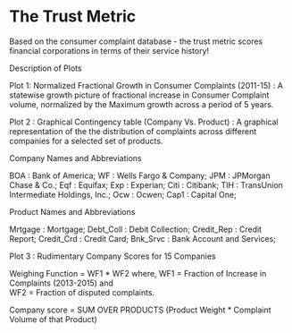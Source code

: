 # The Trust Metric
Based on the consumer complaint database - the trust metric scores financial corporations in terms of their service history!

Description of Plots

Plot 1: Normalized Fractional Growth in Consumer Complaints (2011-15) : A statewise growth picture of fractional increase in Consumer Complaint volume, normalized by the Maximum growth across a period of 5 years.

Plot 2 : Graphical Contingency table (Company Vs. Product) : A graphical representation of the the distribution of complaints across different companies for a selected set of products. 

Company Names and Abbreviations

BOA : Bank of America; 
WF : Wells Fargo & Company; 
JPM : JPMorgan Chase & Co.; 
Eqf : Equifax; 
Exp : Experian; 
Citi : Citibank; 
TIH : TransUnion Intermediate Holdings, Inc.; 
Ocw : Ocwen; 
Cap1 : Capital One; 

Product Names and Abbreviations

Mrtgage : Mortgage; 
Debt_Coll : Debit Collection; 
Credit_Rep : Credit Report; 
Credit_Crd : Credit Card; 
Bnk_Srvc : Bank Account and Services; 

Plot 3 : Rudimentary Company Scores for 15 Companies 

Weighing Function = WF1 * WF2         where, 
WF1 = Fraction of Increase in Complaints (2013-2015)  and   
WF2 = Fraction of disputed complaints. 


Company score = SUM OVER PRODUCTS (Product Weight * Complaint Volume of that Product)


